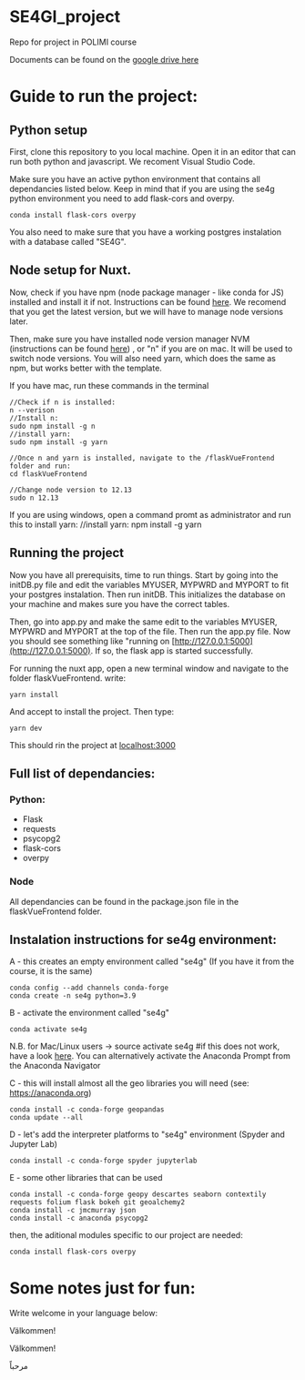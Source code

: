 # SE4GI_project

Repo for project in POLIMI course

Documents can be found on the [google drive here](https://drive.google.com/drive/u/0/folders/1-qme17xkIi_KhyNxs10YBTd-44utuKoX)

# Guide to run the project:

## Python setup

First, clone this repository to you local machine. Open it in an editor that can run both
python and javascript. We recoment Visual Studio Code. 

Make sure you have an active python environment that contains all dependancies listed below. 
Keep in mind that if you are using the se4g python environment you need to add flask-cors and 
overpy.

    conda install flask-cors overpy

You also need to make sure that you have a working postgres instalation with a database called 
"SE4G".

## Node setup for Nuxt. 

Now, check if you have npm (node package manager - like conda for JS) installed and install it
if not. Instructions can be found [here](https://docs.npmjs.com/cli/v7/configuring-npm/install).
We recomend that you get the latest version, but we will have to manage node versions later. 

Then, make sure you have installed node version manager NVM (instructions can be found [here](https://dev.to/skaytech/how-to-install-node-version-manager-nvm-for-windows-10-4nbi))
, or "n" if you are on mac. It will be used to switch node versions. You will also need yarn,
which does the same as npm, but works better with the template.

If you have mac, run these commands in the terminal

    //Check if n is installed:
    n --verison
    //Install n:
    sudo npm install -g n
    //install yarn:
    sudo npm install -g yarn

    //Once n and yarn is installed, navigate to the /flaskVueFrontend folder and run: 
    cd flaskVueFrontend

    //Change node version to 12.13
    sudo n 12.13

If you are using windows, open a command promt as administrator and run this to install yarn: 
    //install yarn:
    npm install -g yarn

## Running the project

Now you have all prerequisits, time to run things. Start by going into the initDB.py file and
edit the variables MYUSER, MYPWRD and MYPORT to fit your postgres instalation. Then run initDB. 
This initializes the database on your machine and makes sure you have the correct tables.

Then, go into app.py and make the same edit to the variables MYUSER, MYPWRD and MYPORT at the
top of the file. Then run the app.py file. Now you should see something like "running on
[http://127.0.0.1:5000](http://127.0.0.1:5000). If so, the flask app is started successfully. 

For running the nuxt app, open a new terminal window and navigate to the folder 
flaskVueFrontend. write:

    yarn install

And accept to install the project. Then type: 
    
    yarn dev

This should rin the project at [localhost:3000](http://localhost:3000)

## Full list of dependancies:

### Python:

- Flask
- requests
- psycopg2
- flask-cors
- overpy

### Node

All dependancies can be found in the package.json file in the flaskVueFrontend folder. 

## Instalation instructions for se4g environment: 

A - this creates an empty environment called "se4g" (If you have it from the course, it is the same)

    conda config --add channels conda-forge
    conda create -n se4g python=3.9

B - activate the environment called "se4g"

    conda activate se4g

N.B. for Mac/Linux users -> source activate se4g #if this does not work, have a look
[here](https://stackoverflow.com/questions/60050929/how-to-open-conda-shell-in-mac).
You can alternatively activate the Anaconda Prompt from the Anaconda Navigator

C - this will install almost all the geo libraries you will need (see: https://anaconda.org)

    conda install -c conda-forge geopandas
    conda update --all

D - let's add the interpreter platforms to "se4g" environment (Spyder and Jupyter Lab)

    conda install -c conda-forge spyder jupyterlab

E - some other libraries that can be used

    conda install -c conda-forge geopy descartes seaborn contextily requests folium flask bokeh git geoalchemy2
    conda install -c jmcmurray json
    conda install -c anaconda psycopg2

then, the aditional modules specific to our project are needed:

    conda install flask-cors overpy

# Some notes just for fun:

Write welcome in your language below:

Välkommen!

Välkommen!

مرحباً

